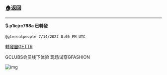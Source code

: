 ###  [:house:返回](README.md)
---


**:arrows_clockwise: p1icjrc798a 已轉發**

`@gtvrealpeople 7/14/2022 8:05 PM UTC`

[轉發自GETTR](https://gettr.com/post/p1icjrc798a)

GCLUBS会员线下体验 
现场试穿GFASHION

![img](https://media.gettr.com/group48/origin/2022/07/14/20/4a11d733-df11-2c44-d705-c33b57b9239f/6383d6c383a688bc0ce747d8282e44b3.jpeg)
